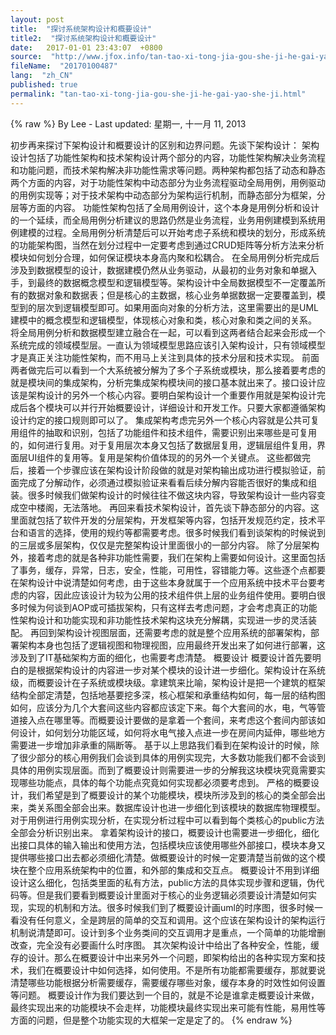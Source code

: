 ```yaml
---
layout: post
title:  "探讨系统架构设计和概要设计"
title2:  "探讨系统架构设计和概要设计"
date:   2017-01-01 23:43:07  +0800
source:  "http://www.jfox.info/tan-tao-xi-tong-jia-gou-she-ji-he-gai-yao-she-ji.html"
fileName:  "20170100487"
lang:  "zh_CN"
published: true
permalink: "tan-tao-xi-tong-jia-gou-she-ji-he-gai-yao-she-ji.html"
---
```

{% raw %}
By Lee - Last updated: 星期一, 十一月 11, 2013

初步再来探讨下架构设计和概要设计的区别和边界问题。先谈下架构设计：
架构设计包括了功能性架构和技术架构设计两个部分的内容，功能性架构解决业务流程和功能问题，而技术架构解决非功能性需求等问题。两种架构都包括了动态和静态两个方面的内容，对于功能性架构中动态部分为业务流程驱动全局用例，用例驱动的用例实现等；对于技术架构中动态部分为架构运行机制，而静态部分为框架，分层等方面的内容。
功能性架构包括了全局用例设计，这个本身是用例分析和设计的一个延续，而全局用例分析建议的思路仍然是业务流程，业务用例建模到系统用例建模的过程。全局用例分析清楚后可以开始考虑子系统和模块的划分，形成系统的功能架构图，当然在划分过程中一定要考虑到通过CRUD矩阵等分析方法来分析模块如何划分合理，如何保证模块本身高内聚和松耦合。
在全局用例分析完成后涉及到数据模型的设计，数据建模仍然从业务驱动，从最初的业务对象和单据入手，到最终的数据概念模型和逻辑模型等。架构设计中全局数据模型不一定覆盖所有的数据对象和数据表；但是核心的主数据，核心业务单据数据一定要覆盖到，模型到的层次到逻辑模型即可。如果用面向对象的分析方法，这里需要出的是UML建模中的概念模型和逻辑模型，体现核心对象和类，核心对象和类之间的关系。
将全局用例分析和数据模型建立融合在一起，可以看到这两者结合起来会形成一个系统完成的领域模型层。一直认为领域模型思路应该引入架构设计，只有领域模型才是真正关注功能性架构，而不用马上关注到具体的技术分层和技术实现。
前面两者做完后可以看到一个大系统被分解为了多个子系统或模块，那么接着要考虑的就是模块间的集成架构，分析完集成架构模块间的接口基本就出来了。接口设计应该是架构设计的另外一个核心内容。要明白架构设计一个重要作用就是架构设计完成后各个模块可以并行开始概要设计，详细设计和开发工作。只要大家都遵循架构设计约定的接口规则即可以了。
集成架构考虑完另外一个核心内容就是公共可复用组件的抽取和识别，包括了功能组件和技术组件，需要识别出来哪些是可复用的，如何进行复用。对于复用层次本身又包括了数据层复用，逻辑层组件复用，界面层UI组件的复用等。复用是架构价值体现的的另外一个关键点。
这些都做完后，接着一个步骤应该在架构设计阶段做的就是对架构输出成功进行模拟验证，前面完成了分解动作，必须通过模拟验证来看看后续分解内容能否很好的集成和组装。很多时候我们做架构设计的时候往往不做这块内容，导致架构设计一些内容变成空中楼阁，无法落地。
再回来看技术架构设计，首先谈下静态部分的内容。这里面就包括了软件开发的分层架构，开发框架等内容，包括开发规范约定，技术平台和语言的选择，使用的规约等都需要考虑。很多时候我们看到谈架构的时候说到的三层或多层架构，仅仅是完整架构设计里面很小的一部分内容。
除了分层架构外，接着考虑的就是各种非功能性需要，我们在架构上需要如何设计。这里面包括了事务，缓存，异常，日志，安全，性能，可用性，容错能力等。这些逐个点都要在架构设计中说清楚如何考虑，由于这些本身就属于一个应用系统中技术平台要考虑的内容，因此应该设计为较为公用的技术组件供上层的业务组件使用。要明白很多时候为何谈到AOP或可插拔架构，只有这样去考虑问题，才会考虑真正的功能性架构设计和功能实现和非功能性技术架构这块充分解耦，实现进一步的灵活装配。
再回到架构设计视图层面，还需要考虑的就是整个应用系统的部署架构，部署架构本身也包括了逻辑视图和物理视图，应用最终开发出来了如何进行部署，这涉及到了IT基础架构方面的细化，也需要考虑清楚。
概要设计
概要设计首先要明白的是根据架构设计的内容进一步对某个模块的设计进一步细化。架构设计在系统级，而概要设计在子系统或模块级。拿建筑来比喻，架构设计是把一个建筑的框架结构全部定清楚，包括地基要挖多深，核心框架和承重结构如何，每一层的结构图如何，应该分为几个大套间这些内容都应该定下来。每个大套间的水，电，气等管道接入点在哪里等。而概要设计要做的是拿着一个套间，来考虑这个套间内部该如何设计，如何划分功能区域，如何将水电气接入点进一步在房间内延伸，哪些地方需要进一步增加非承重的隔断等。
基于以上思路我们看到在架构设计的时候，除了很少部分的核心用例我们会谈到具体的用例实现完，大多数功能我们都不会谈到具体的用例实现层面。而到了概要设计则需要进一步的分解我这块模块究竟需要实现哪些功能点，具体的每个功能点究竟如何实现都必须要考虑到。
严格的概要设计，我们希望是到了概要设计的某个功能模块，模块所涉及到的核心的类全部会出来，类关系图全部会出来。数据库设计也进一步细化到该模块的数据库物理模型。对于用例进行用例实现分析，在实现分析过程中可以看到每个类核心的public方法全部会分析识别出来。
拿着架构设计的接口，概要设计也需要进一步细化，细化出接口具体的输入输出和使用方法，包括模块应该使用哪些外部接口，模块本身又提供哪些接口出去都必须细化清楚。做概要设计的时候一定要清楚当前做的这个模块在整个应用系统架构中的位置，和外部的集成和交互点。
概要设计不用到详细设计这么细化，包括类里面的私有方法，public方法的具体实现步骤和逻辑，伪代码等。但是我们要看到概要设计里面对于核心的业务逻辑必须要设计清楚如何实现，实现的机制和方法。很多时候我们到了概要设计画uml的时序图，很多时候一看没有任何意义，全是跨层的简单的交互和调用。这个应该在架构设计的架构运行机制说清楚即可。设计到多个业务类间的交互调用才是重点，一个简单的功能增删改查，完全没有必要画什么时序图。
其次架构设计中给出了各种安全，性能，缓存的设计。那么在概要设计中出来另外一个问题，即架构给出的各种实现方案和技术，我们在概要设计中如何选择，如何使用。不是所有功能都需要缓存，那就要说清楚哪些功能根据分析需要缓存，需要缓存哪些对象，缓存本身的时效性如何设置等问题。
概要设计作为我们要达到一个目的，就是不论是谁拿走概要设计来做，最终实现出来的功能模块不会走样，功能模块最终实现出来可能有性能，易用性等方面的问题，但是整个功能实现的大框架一定是定了的。
{% endraw %}
